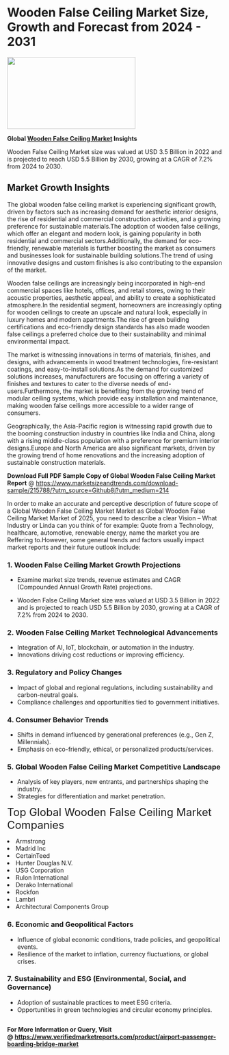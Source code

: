 <H1>Wooden False Ceiling Market Size, Growth and Forecast from 2024 - 2031</H1><img class="aligncenter size-medium wp-image-584254" src="https://thirdeyenews.in/wp-content/uploads/2024/09/Global-Market-Research-300x168.jpeg" alt="" width="300" height="168" /><p><strong>Global&nbsp;<a href="https://www.marketsizeandtrends.com/download-sample/215788/?utm_source=Github8j?utm_medium=214">Wooden False Ceiling Market</a> Insights</strong></p><p>Wooden False Ceiling Market size was valued at USD 3.5 Billion in 2022 and is projected to reach USD 5.5 Billion by 2030, growing at a CAGR of 7.2% from 2024 to 2030.</p><p><h2>Market Growth Insights</h2> <p>The global wooden false ceiling market is experiencing significant growth, driven by factors such as increasing demand for aesthetic interior designs, the rise of residential and commercial construction activities, and a growing preference for sustainable materials.The adoption of wooden false ceilings, which offer an elegant and modern look, is gaining popularity in both residential and commercial sectors.Additionally, the demand for eco-friendly, renewable materials is further boosting the market as consumers and businesses look for sustainable building solutions.The trend of using innovative designs and custom finishes is also contributing to the expansion of the market.</p> <p>Wooden false ceilings are increasingly being incorporated in high-end commercial spaces like hotels, offices, and retail stores, owing to their acoustic properties, aesthetic appeal, and ability to create a sophisticated atmosphere.In the residential segment, homeowners are increasingly opting for wooden ceilings to create an upscale and natural look, especially in luxury homes and modern apartments.The rise of green building certifications and eco-friendly design standards has also made wooden false ceilings a preferred choice due to their sustainability and minimal environmental impact.</p> <p>The market is witnessing innovations in terms of materials, finishes, and designs, with advancements in wood treatment technologies, fire-resistant coatings, and easy-to-install solutions.As the demand for customized solutions increases, manufacturers are focusing on offering a variety of finishes and textures to cater to the diverse needs of end-users.Furthermore, the market is benefiting from the growing trend of modular ceiling systems, which provide easy installation and maintenance, making wooden false ceilings more accessible to a wider range of consumers.</p> <p>Geographically, the Asia-Pacific region is witnessing rapid growth due to the booming construction industry in countries like India and China, along with a rising middle-class population with a preference for premium interior designs.Europe and North America are also significant markets, driven by the growing trend of home renovations and the increasing adoption of sustainable construction materials.</p> <p><span class=""><strong>Download Full PDF Sample Copy of Global Wooden False Ceiling Market Report</strong> @ <a href="https://www.marketsizeandtrends.com/download-sample/215788/?utm_source=Github8j?utm_medium=214" target="_blank">https://www.marketsizeandtrends.com/download-sample/215788/?utm_source=Github8j?utm_medium=214</a></span></p><p>In order to make an accurate and perceptive description of future scope of a Global&nbsp;Wooden False Ceiling Market Market as Global&nbsp;Wooden False Ceiling Market Market of 2025, you need to describe a clear Vision &ndash; What Industry or Linda can you think of for example: Quote from a Technology, healthcare, automotive, renewable energy, name the market you are Reffering to.However, some general trends and factors usually impact market reports and their future outlook include:</p><h3>1.&nbsp;<strong>Wooden False Ceiling Market Growth Projections</strong></h3><ul><li>Examine market size trends, revenue estimates and CAGR (Compounded Annual Growth Rate) projections.</li><li><p>Wooden False Ceiling Market size was valued at USD 3.5 Billion in 2022 and is projected to reach USD 5.5 Billion by 2030, growing at a CAGR of 7.2% from 2024 to 2030.</p></li></ul><h3>2.&nbsp;<strong>Wooden False Ceiling Market Technological Advancements</strong></h3><ul><li>Integration of AI, IoT, blockchain, or automation in the industry.</li><li>Innovations driving cost reductions or improving efficiency.</li></ul><h3>3.&nbsp;<strong>Regulatory and Policy Changes</strong></h3><ul><li>Impact of global and regional regulations, including sustainability and carbon-neutral goals.</li><li>Compliance challenges and opportunities tied to government initiatives.</li></ul><h3>4.&nbsp;<strong>Consumer Behavior Trends</strong></h3><ul><li>Shifts in demand influenced by generational preferences (e.g., Gen Z, Millennials).</li><li>Emphasis on eco-friendly, ethical, or personalized products/services.</li></ul><h3>5.&nbsp;<strong>Global Wooden False Ceiling Market Competitive Landscape</strong></h3><ul><li>Analysis of key players, new entrants, and partnerships shaping the industry.</li><li>Strategies for differentiation and market penetration.</li></ul><p data-pm-slice="1 1 []"><span style="color: inherit; font-family: inherit; font-size: 25px;">Top Global Wooden False Ceiling Market Companies</span></p><div class="" data-test-id=""><p><li>Armstrong</li><li> Madrid Inc</li><li> CertainTeed</li><li> Hunter Douglas N.V.</li><li> USG Corporation</li><li> Rulon International</li><li> Derako International</li><li> Rockfon</li><li> Lambri</li><li> Architectural Components Group</li></p></div><h3>6.&nbsp;<strong>Economic and Geopolitical Factors</strong></h3><ul><li>Influence of global economic conditions, trade policies, and geopolitical events.</li><li>Resilience of the market to inflation, currency fluctuations, or global crises.</li></ul><h3>7.&nbsp;<strong>Sustainability and ESG (Environmental, Social, and Governance)</strong></h3><ul><li>Adoption of sustainable practices to meet ESG criteria.</li><li>Opportunities in green technologies and circular economy principles.</li></ul><h2><strong style="font-size: 14px;">For More Information or Query, Visit @&nbsp;</strong><a style="background-color: #ffffff; font-size: 14px;" href="https://www.marketsizeandtrends.com/report/wooden-false-ceiling-market/" target="_blank">https://www.verifiedmarketreports.com/product/airport-passenger-boarding-bridge-market</a></h2>